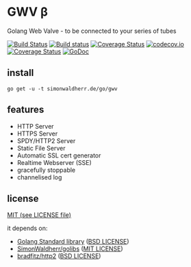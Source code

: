 # GWV β
Golang Web Valve - to be connected to your series of tubes

[![Build Status](https://travis-ci.org/SimonWaldherr/gwv.svg?branch=master)](https://travis-ci.org/SimonWaldherr/gwv) 
[![Build status](https://img.shields.io/appveyor/ci/SimonWaldherr/gwv.svg)](https://ci.appveyor.com/project/SimonWaldherr/gwv/branch/master) 
[![Coverage Status](https://coveralls.io/repos/SimonWaldherr/gwv/badge.svg?branch=master&service=github)](https://coveralls.io/github/SimonWaldherr/gwv?branch=master) 
[![codecov.io](http://codecov.io/github/SimonWaldherr/gwv/coverage.svg?branch=master)](https://codecov.io/github/SimonWaldherr/gwv?branch=master) 
[![Coverage Status](https://img.shields.io/coveralls/SimonWaldherr/gwv.svg?style=flat-square)](https://simonwaldherr.de/gocover/gwv/) 
[![GoDoc](https://img.shields.io/badge/godoc-reference-blue.svg)](https://godoc.org/github.com/SimonWaldherr/gwv/)  

## install

```go get -u -t simonwaldherr.de/go/gwv```

## features

* HTTP Server
* HTTPS Server
* SPDY/HTTP2 Server
* Static File Server
* Automatic SSL cert generator
* Realtime Webserver (SSE)
* gracefully stoppable
* channelised log

## license

[MIT (see LICENSE file)](https://github.com/SimonWaldherr/gwv/blob/master/LICENSE)

it depends on:

* [Golang Standard library](https://golang.org/pkg/#stdlib) ([BSD LICENSE](https://golang.org/LICENSE))
* [SimonWaldherr/golibs](https://github.com/SimonWaldherr/golibs) ([MIT LICENSE](https://github.com/SimonWaldherr/golibs/blob/master/LICENSE))
* [bradfitz/http2](https://github.com/bradfitz/http2) ([BSD LICENSE](https://github.com/bradfitz/http2/blob/master/LICENSE))


